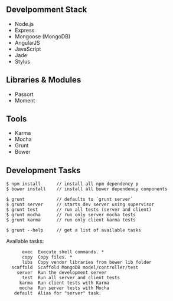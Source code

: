 ## Develpomment Stack

- Node.js
- Express
- Mongoose (MongoDB)
- AngularJS
- JavaScript
- Jade
- Stylus

## Libraries & Modules

- Passort
- Moment

## Tools

- Karma
- Mocha
- Grunt
- Bower

## Development Tasks

    $ npm install      // install all npm dependency p
    $ bower install    // install all bower dependency components

    $ grunt            // defaults to `grunt server`
    $ grunt server     // starts dev server using supervisor
    $ grunt test       // run all tests (server and client)
    $ grunt mocha      // run only server mocha tests
    $ grunt karma      // run only client karma tests
    
    $ grunt --help     // get a list of available tasks

Available tasks:

          exec  Execute shell commands. *                   
          copy  Copy files. * 
          libs  Copy vendor libraries from bower lib folder
      scaffold  Scaffold MongoDB model/controller/test
        server  Run the development server
          test  Run all server and client tests
         karma  Run client tests with Karma  
         mocha  Run server tests with Mocha
       default  Alias for "server" task.

